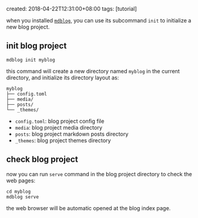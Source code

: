 created: 2018-04-22T12:31:00+08:00
tags: [tutorial]

when you installed [`mdblog`][],
you can use its subcommand `init` to initialize a new blog project.

[`mdblog`]: https://crates.io/crates/mdblog


## init blog project

```
mdblog init myblog
```

this command will create a new directory named `myblog` in the current directory,
and initialize its directory layout as:

```
myblog
├── config.toml
├── media/
├── posts/
└── _themes/
```

* `config.toml`: blog project config file
* `media`:  blog project media directory
* `posts`: blog project markdown posts directory
* `_themes`: blog project themes directory

## check blog project

now you can run `serve` command in the blog project directory
to check the web pages:

```
cd myblog
mdblog serve
```

the web browser will be automatic opened at the blog index page.
